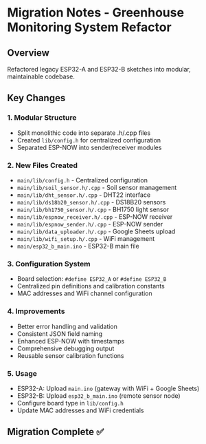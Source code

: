 # Migration Notes - Greenhouse Monitoring System Refactor

## Overview
Refactored legacy ESP32-A and ESP32-B sketches into modular, maintainable codebase.

## Key Changes

### 1. Modular Structure
- Split monolithic code into separate .h/.cpp files
- Created `lib/config.h` for centralized configuration
- Separated ESP-NOW into sender/receiver modules

### 2. New Files Created
- `main/lib/config.h` - Centralized configuration
- `main/lib/soil_sensor.h/.cpp` - Soil sensor management
- `main/lib/dht_sensor.h/.cpp` - DHT22 interface
- `main/lib/ds18b20_sensor.h/.cpp` - DS18B20 sensors
- `main/lib/bh1750_sensor.h/.cpp` - BH1750 light sensor
- `main/lib/espnow_receiver.h/.cpp` - ESP-NOW receiver
- `main/lib/espnow_sender.h/.cpp` - ESP-NOW sender
- `main/lib/data_uploader.h/.cpp` - Google Sheets upload
- `main/lib/wifi_setup.h/.cpp` - WiFi management
- `main/esp32_b_main.ino` - ESP32-B main file

### 3. Configuration System
- Board selection: `#define ESP32_A` or `#define ESP32_B`
- Centralized pin definitions and calibration constants
- MAC addresses and WiFi channel configuration

### 4. Improvements
- Better error handling and validation
- Consistent JSON field naming
- Enhanced ESP-NOW with timestamps
- Comprehensive debugging output
- Reusable sensor calibration functions

### 5. Usage
- ESP32-A: Upload `main.ino` (gateway with WiFi + Google Sheets)
- ESP32-B: Upload `esp32_b_main.ino` (remote sensor node)
- Configure board type in `lib/config.h`
- Update MAC addresses and WiFi credentials

## Migration Complete ✅ 
